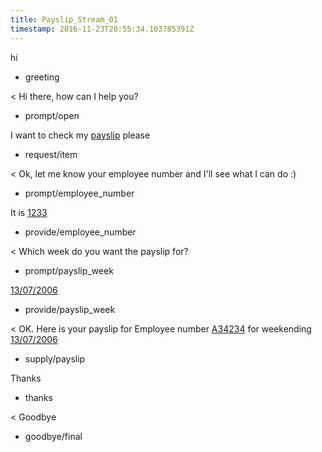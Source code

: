 ```yaml
---
title: Payslip_Stream_01
timestamp: 2016-11-23T20:55:34.103785391Z
---
```


hi
* greeting

< Hi there, how can I help you?
* prompt/open

I want to check my [payslip](item_type) please
* request/item

< Ok, let me know your employee number and I'll see what I can do :)
* prompt/employee_number

It is [1233](employee_number)
* provide/employee_number

< Which week do you want the payslip for?
* prompt/payslip_week

[13/07/2006](payslip_week)
* provide/payslip_week

< OK. Here is your payslip for Employee number [A34234](employee_number) for weekending [13/07/2006](payslip_week)
* supply/payslip

Thanks
* thanks

< Goodbye
* goodbye/final
